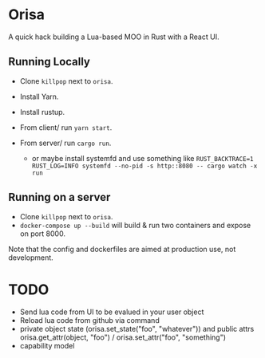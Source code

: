 # Orisa

A quick hack building a Lua-based MOO in Rust with a React UI.

## Running Locally

* Clone `killpop` next to `orisa`. 

* Install Yarn.
* Install rustup.

* From client/ run `yarn start`.
* From server/ run `cargo run`.
  * or maybe install systemfd and use something like `RUST_BACKTRACE=1 RUST_LOG=INFO systemfd --no-pid -s http::8080 -- cargo watch -x run`

## Running on a server

* Clone `killpop` next to `orisa`. 
* `docker-compose up --build` will build & run two containers and expose on port 8000.

Note that the config and dockerfiles are aimed at production use, not development.

# TODO

* Send lua code from UI to be evalued in your user object
* Reload lua code from github via command
* private object state (orisa.set_state("foo", "whatever")) and public attrs orisa.get_attr(object, "foo") / orisa.set_attr("foo", "something")
* capability model